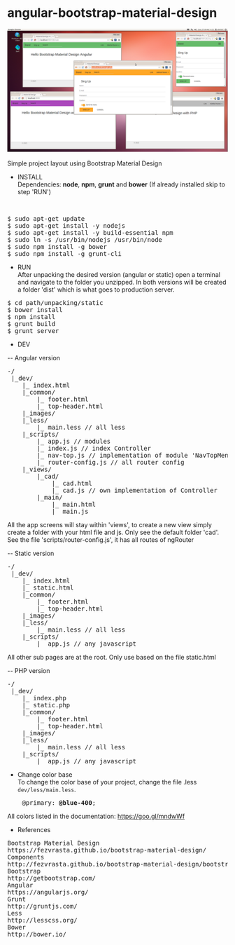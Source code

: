# angular-bootstrap-material-design

![Alt text](https://raw.githubusercontent.com/aderbas/angular-bootstrap-material-design/master/print.png "Print")

<p>Simple project layout using Bootstrap Material Design</p>

- INSTALL<br>
Dependencies: <b>node</b>, <b>npm</b>, <b>grunt</b> and <b>bower</b> (If already installed skip to step 'RUN')
<br />
<div class="highlight highlight-javascript">
<pre>
$ sudo apt-get update
$ sudo apt-get install -y nodejs
$ sudo apt-get install -y build-essential npm
$ sudo ln -s /usr/bin/nodejs /usr/bin/node
$ sudo npm install -g bower
$ sudo npm install -g grunt-cli
</pre>
</div>

- RUN<br>
After unpacking the desired version (angular or static) open a terminal and navigate to the folder you unzipped. In both versions will be created a folder 'dist' which is what goes to production server.
<div class="highlight highlight-javascript">
<pre>
$ cd path/unpacking/static
$ bower install
$ npm install
$ grunt build
$ grunt server
</pre>
</div>

- DEV<br>

-- Angular version
<div class="highlight highlight-javascript">
<pre>
-/
 |_dev/
	|_ index.html
	|_common/
		|_ footer.html
		|_ top-header.html
	|_images/
	|_less/
		|_ main.less // all less
	|_scripts/
		|_ app.js // modules
		|_ index.js // index Controller
		|_ nav-top.js // implementation of module 'NavTopMenu'
		|_ router-config.js // all router config
	|_views/
		|_cad/
			|_ cad.html
			|_ cad.js // own implementation of Controller
		|_main/
			|_ main.html
			|_ main.js
</pre>
</div>

All the app screens will stay within 'views', to create a new view simply create a folder with your html file and js. Only see the default folder 'cad'. See the file 'scripts/router-config.js', it has all routes of ngRouter

-- Static version
<div class="highlight highlight-javascript">
<pre>
-/
 |_dev/
	|_ index.html
	|_ static.html
	|_common/
		|_ footer.html
		|_ top-header.html
	|_images/
	|_less/
		|_ main.less // all less
	|_scripts/
		|_ app.js // any javascript
</pre>
</div>

All other sub pages are at the root. Only use based on the file static.html

-- PHP version
<div class="highlight highlight-javascript">
<pre>
-/
 |_dev/
	|_ index.php
	|_ static.php
	|_common/
		|_ footer.html
		|_ top-header.html
	|_images/
	|_less/
		|_ main.less // all less
	|_scripts/
		|_ app.js // any javascript
</pre>
</div>

* Change color base<br>
To change the color base of your project, change the file .less <code>dev/less/main.less</code>.
<pre>
	@primary: <b>@blue-400</b>;
</pre>
All colors listed in the documentation: https://goo.gl/mndwWf

* References
<pre>
Bootstrap Material Design
https://fezvrasta.github.io/bootstrap-material-design/
Components
http://fezvrasta.github.io/bootstrap-material-design/bootstrap-elements.html
Bootstrap
http://getbootstrap.com/
Angular
https://angularjs.org/ 
Grunt
http://gruntjs.com/
Less
http://lesscss.org/
Bower
http://bower.io/
</pre>

